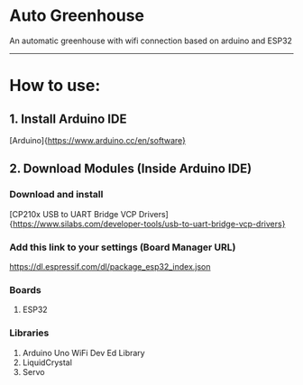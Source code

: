 # Auto Greenhouse
An automatic greenhouse with wifi connection based on arduino and ESP32

<hr>

# How to use:

## 1. Install Arduino IDE
[Arduino]{https://www.arduino.cc/en/software}

## 2. Download Modules (Inside Arduino IDE)

### Download and install
[CP210x USB to UART Bridge VCP Drivers] {https://www.silabs.com/developer-tools/usb-to-uart-bridge-vcp-drivers}

### Add this link to your settings (Board Manager URL)
https://dl.espressif.com/dl/package_esp32_index.json

### Boards
<ol>
  <li>ESP32</li>
</ol>

### Libraries
<ol>
  <li>Arduino Uno WiFi Dev Ed Library</li>
  <li>LiquidCrystal</li>
  <li>Servo</li>
</ol>

### 
